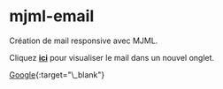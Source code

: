 # mjml-email

Création de mail responsive avec MJML.

Cliquez <a href="https://email-demo-with-mjml.netlify.app/" target="_blank"><strong>ici</strong></a> pour visualiser le mail dans un nouvel onglet.

[Google]("https://google.com"){:target="\_blank"}
